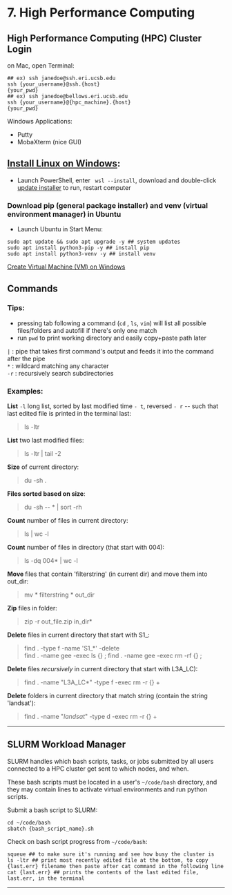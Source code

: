 # 7. High Performance Computing   
## High Performance Computing (HPC) Cluster Login   

on Mac, open Terminal:

~~~
## ex) ssh janedoe@ssh.eri.ucsb.edu  
ssh {your_username}@ssh.{host}
{your_pwd}   
## ex) ssh janedoe@bellows.eri.ucsb.edu  
ssh {your_username}@{hpc_machine}.{host}
{your_pwd}   
~~~

Windows Applications:  
* Putty  
* MobaXterm (nice GUI)  


## [Install Linux on Windows](https://learn.microsoft.com/en-us/windows/wsl/install): 
- Launch PowerShell, enter ``` wsl --install```, download and double-click [update installer](https://learn.microsoft.com/en-us/windows/wsl/install-manual#step-4---download-the-linux-kernel-update-package) to run, restart computer  

### Download pip (general package installer) and venv (virtual environment manager) in Ubuntu 
- Launch Ubuntu in Start Menu:  
~~~
sudo apt update && sudo apt upgrade -y ## system updates 
sudo apt install python3-pip -y ## install pip 
sudo apt install python3-venv -y ## install venv 

~~~

[Create Virtual Machine (VM) on Windows](https://techcommunity.microsoft.com/t5/educator-developer-blog/step-by-step-how-to-create-a-windows-11-vm-on-hyper-v-via/ba-p/3754100)




## Commands   

### Tips:   

- pressing tab following a command (```cd``` , ```ls```, ```vim```) will list all possible files/folders and autofill if there's only one match 
- run ```pwd``` to print working directory and easily copy+paste path later

```|```   : pipe that takes first command's output and feeds it into the command after the pipe  
```*``` : wildcard matching any character  
```-r``` : recursively search subdirectories

### Examples: 
<b>List</b> ```-l``` long list, sorted by last modified time ```- t```, reversed ```- r``` --  such that last edited file is printed in the terminal last:  
> ls -ltr  

<b>List</b> two last modified files:  
> ls -ltr | tail -2

<b>Size</b> of current directory:  
> du -sh .

<b>Files sorted based on size</b>:  
> du -sh -- * | sort -rh  

<b>Count</b> number of files in current directory:  
> ls | wc -l  

<b>Count</b> number of files in directory (that start with 004):   
> ls -dq 004* | wc -l 

<b>Move </b> files that contain 'filterstring' (in current dir) and move them into out_dir:  
> mv * filterstring * out_dir  

<b>Zip</b> files in folder:     
> zip -r out_file.zip in_dir*

<b>Delete</b> files in current directory that start with S1_:  
> find . -type f -name 'S1_*' -delete  
> find . -name gee -exec ls {} \;
> find . -name gee -exec rm -rf {} \;  

<b>Delete</b> files <i>recursively</i> in current directory that start with L3A_LC):   
> find . -name "L3A_LC*" -type f -exec rm -r {} +

<b>Delete</b> folders in current directory that match string (contain the string 'landsat'):  
> find . -name "*landsat*" -type d -exec rm -r {} +

---




## SLURM Workload Manager
SLURM handles which bash scripts, tasks, or jobs submitted by all users connected to a HPC cluster get sent to which nodes, and when.

These bash scripts must be located in a user's ```~/code/bash``` directory, and they may contain lines to activate virtual environments and run python scripts.  

Submit a bash script to SLURM: 
~~~
cd ~/code/bash 
sbatch {bash_script_name}.sh
~~~

Check on bash script progress from ```~/code/bash```:
~~~
squeue ## to make sure it's running and see how busy the cluster is    
ls -ltr ## print most recently edited file at the bottom, to copy {last.err} filename then paste after cat command in the following line      
cat {last.err} ## prints the contents of the last edited file, last.err, in the terminal   
~~~
  

---

